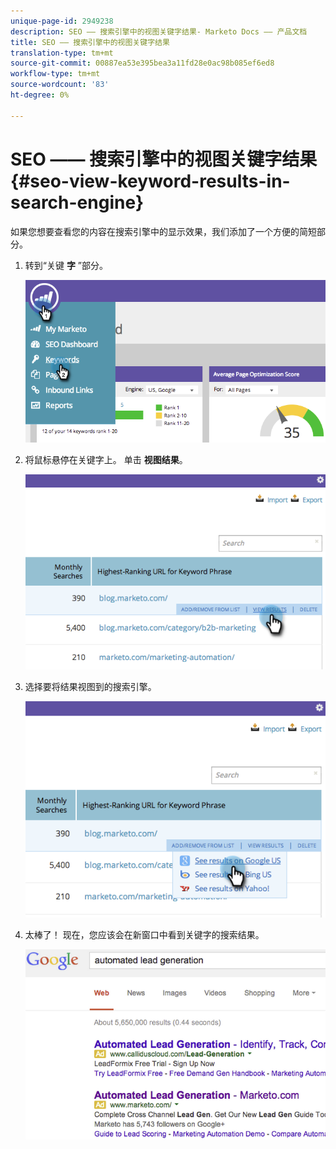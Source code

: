 ```yaml
---
unique-page-id: 2949238
description: SEO —— 搜索引擎中的视图关键字结果- Marketo Docs —— 产品文档
title: SEO —— 搜索引擎中的视图关键字结果
translation-type: tm+mt
source-git-commit: 00887ea53e395bea3a11fd28e0ac98b085ef6ed8
workflow-type: tm+mt
source-wordcount: '83'
ht-degree: 0%

---
```



# SEO —— 搜索引擎中的视图关键字结果 {#seo-view-keyword-results-in-search-engine}

如果您想要查看您的内容在搜索引擎中的显示效果，我们添加了一个方便的简短部分。

1. 转到“关键 **字** ”部分。

   ![](assets/image2014-9-18-13-3a33-3a58.png)

1. 将鼠标悬停在关键字上。 单击 **视图结果**。

   ![](assets/image2014-9-18-13-3a34-3a2.png)

1. 选择要将结果视图到的搜索引擎。

   ![](assets/image2014-9-18-13-3a34-3a16.png)

1. 太棒了！ 现在，您应该会在新窗口中看到关键字的搜索结果。

   ![](assets/image2014-9-18-13-3a34-3a24.png)

